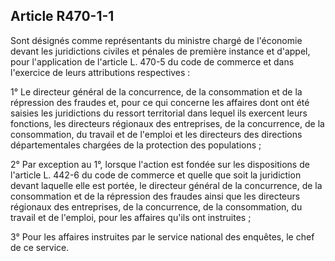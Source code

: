 Article R470-1-1
----
Sont désignés comme représentants du ministre chargé de l'économie devant les
juridictions civiles et pénales de première instance et d'appel, pour
l'application de l'article L. 470-5 du code de commerce et dans l'exercice de
leurs attributions respectives :

1° Le directeur général de la concurrence, de la consommation et de la
répression des fraudes et, pour ce qui concerne les affaires dont ont été
saisies les juridictions du ressort territorial dans lequel ils exercent leurs
fonctions, les directeurs régionaux des entreprises, de la concurrence, de la
consommation, du travail et de l'emploi et les directeurs des directions
départementales chargées de la protection des populations ;

2° Par exception au 1°, lorsque l'action est fondée sur les dispositions de
l'article L. 442-6 du code de commerce et quelle que soit la juridiction devant
laquelle elle est portée, le directeur général de la concurrence, de la
consommation et de la répression des fraudes ainsi que les directeurs régionaux
des entreprises, de la concurrence, de la consommation, du travail et de
l'emploi, pour les affaires qu'ils ont instruites ;

3° Pour les affaires instruites par le service national des enquêtes, le chef de
ce service.
